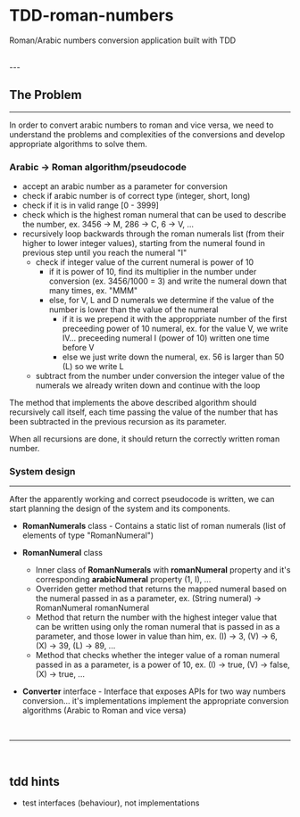 # TDD-roman-numbers

Roman/Arabic numbers conversion application built with TDD

<br>
---

## The Problem
---
In order to convert arabic numbers to roman and vice versa, we need to understand the problems and complexities of the conversions and develop appropriate algorithms to solve them.

### Arabic -> Roman algorithm/pseudocode

- accept an arabic number as a parameter for conversion
- check if arabic number is of correct type (integer, short, long)
- check if it is in valid range [0 - 3999]
- check which is the highest roman numeral that can be used to describe the number, ex. 3456 -> M, 286 -> C, 6 -> V, ...
- recursively loop backwards through the roman numerals list (from their higher to lower integer values), starting from the numeral found in previous step until you reach the numeral "I"
    - check if integer value of the current numeral is power of 10
        - if it is power of 10, find its multiplier in the number under conversion (ex. 3456/1000 = 3) and write the numeral down that many times, ex. "MMM"
        - else, for V, L and D numerals we determine if the value of the number is lower than the value of the numeral
            - if it is we prepend it with the approppriate number of the first preceeding power of 10 numeral, ex. for the value V, we write IV... preceeding numeral I (power of 10) written one time before V
            - else we just write down the numeral, ex. 56 is larger than 50 (L) so we write L 
    - subtract from the number under conversion the integer value of the numerals we already writen down and continue with the loop

The method that implements the above described algorithm should recursively call itself, each time passing the value of the number that has been subtracted in the previous recursion as its parameter. 

When all recursions are done, it should return the correctly written roman number.


### System design
---

After the apparently working and correct pseudocode is written, we can start planning the design of the system and its components.

- **RomanNumerals** class - Contains a static list of roman numerals (list of elements of type "RomanNumeral")

- **RomanNumeral** class 
    - Inner class of **RomanNumerals** with **romanNumeral** property and it's corresponding **arabicNumeral** property (1, I), ...
    - Overriden getter method that returns the mapped numeral based on the numeral passed in as a parameter, ex. (String numeral) -> RomanNumeral romanNumeral
    - Method that return the number with the highest integer value that can be written using only the roman numeral that is passed in as a parameter, and those lower in value than him, ex. (I) -> 3, (V) -> 6, (X) -> 39, (L) -> 89, ... 
    - Method that checks whether the integer value of a roman numeral passed in as a parameter, is a power of 10, ex. (I) -> true, (V) -> false, (X) -> true, ...

- **Converter** interface - Interface that exposes APIs for two way numbers conversion... it's implementations implement the appropriate conversion algorithms (Arabic to Roman and vice versa)


<br>

---
<br>

## tdd hints

-   test interfaces (behaviour), not implementations